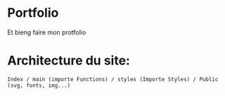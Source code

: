 # Portfolio
Et bieng faire mon protfolio

# Architecture du site:
    Index / main (importe Functions) / styles (Importe Styles) / Public (svg, fonts, img...)

